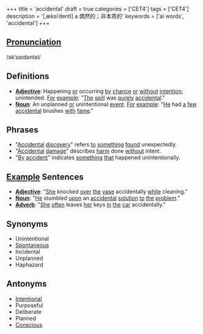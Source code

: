 +++
title = 'accidental'
draft = true
categories = ['CET4']
tags = ['CET4']
description = '[ˌæksiˈdentl] a.偶然的；非本质的'
keywords = ['ai words', 'accidental']
+++

## [Pronunciation](/post/pronunciation/)
/əkˈsaɪdəntəl/

## Definitions
- **[Adjective](/post/adjective/)**: Happening [or](/post/or/) occurring [by](/post/by/) [chance](/post/chance/) [or](/post/or/) [without](/post/without/) [intention](/post/intention/); unintended. [For](/post/for/) [example](/post/example/): "[The](/post/the/) [spill](/post/spill/) was [purely](/post/purely/) [accidental](/post/accidental/)."
- **[Noun](/post/noun/)**: An unplanned [or](/post/or/) unintentional [event](/post/event/). [For](/post/for/) [example](/post/example/): "[He](/post/he/) had [a](/post/a/) [few](/post/few/) [accidental](/post/accidental/) brushes [with](/post/with/) [fame](/post/fame/)."

## Phrases
- "[Accidental](/post/accidental/) [discovery](/post/discovery/)" refers [to](/post/to/) [something](/post/something/) [found](/post/found/) unexpectedly.
- "[Accidental](/post/accidental/) [damage](/post/damage/)" describes [harm](/post/harm/) done [without](/post/without/) intent.
- "[By](/post/by/) [accident](/post/accident/)" indicates [something](/post/something/) [that](/post/that/) happened unintentionally.

## [Example](/post/example/) Sentences
- **[Adjective](/post/adjective/)**: "[She](/post/she/) knocked [over](/post/over/) [the](/post/the/) [vase](/post/vase/) accidentally [while](/post/while/) cleaning."
- **[Noun](/post/noun/)**: "[He](/post/he/) stumbled [upon](/post/upon/) an [accidental](/post/accidental/) [solution](/post/solution/) [to](/post/to/) [the](/post/the/) [problem](/post/problem/)."
- **[Adverb](/post/adverb/)**: "[She](/post/she/) [often](/post/often/) leaves [her](/post/her/) keys [in](/post/in/) [the](/post/the/) [car](/post/car/) accidentally."

## Synonyms
- Unintentional
- [Spontaneous](/post/spontaneous/)
- Incidental
- Unplanned
- Haphazard

## Antonyms
- [Intentional](/post/intentional/)
- Purposeful
- Deliberate
- Planned
- [Conscious](/post/conscious/)
